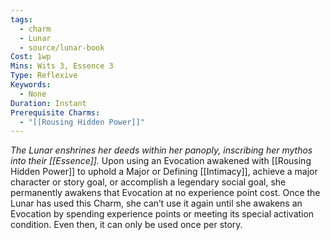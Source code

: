 ```yaml
---
tags:
  - charm
  - Lunar
  - source/lunar-book
Cost: 1wp
Mins: Wits 3, Essence 3
Type: Reflexive
Keywords:
  - None
Duration: Instant
Prerequisite Charms:
  - "[[Rousing Hidden Power]]"
---
```

*The Lunar enshrines her deeds within her panoply, inscribing her mythos into their [[Essence]].*
Upon using an Evocation awakened with [[Rousing Hidden Power]] to uphold a Major or Defining [[Intimacy]], achieve a major character or story goal, or accomplish a legendary social goal, she permanently awakens that Evocation at no experience point cost. Once the Lunar has used this Charm, she can’t use it again until she awakens an Evocation by spending experience points or meeting its special activation condition. Even then, it can only be used once per story.